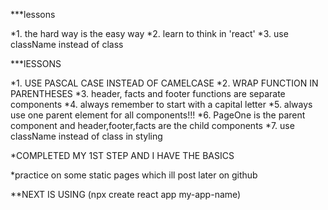 
***lessons

*1. the hard way is the easy way
*2. learn to think in 'react'
*3. use className instead of class



 ***lESSONS
 
*1. USE PASCAL CASE INSTEAD OF CAMELCASE
*2. WRAP FUNCTION IN PARENTHESES
*3. header, facts and footer functions are separate components
*4. always remember to start with a capital letter
*5. always use one parent element for all components!!! 
*6. PageOne is the parent component and header,footer,facts are the child components
*7. use className instead of class in styling




*COMPLETED MY 1ST STEP AND I HAVE THE BASICS 

*practice on some static pages which ill post later on github

**NEXT IS USING (npx create react app my-app-name)
